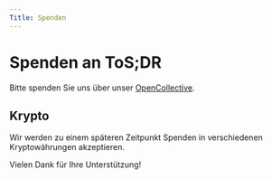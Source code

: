 ```yaml
---
Title: Spenden
---
```


# Spenden an ToS;DR

Bitte spenden Sie uns über unser [OpenCollective](https://opencollective.com/tosdr).

## Krypto

Wir werden zu einem späteren Zeitpunkt Spenden in verschiedenen Kryptowährungen akzeptieren.

Vielen Dank für Ihre Unterstützung!
